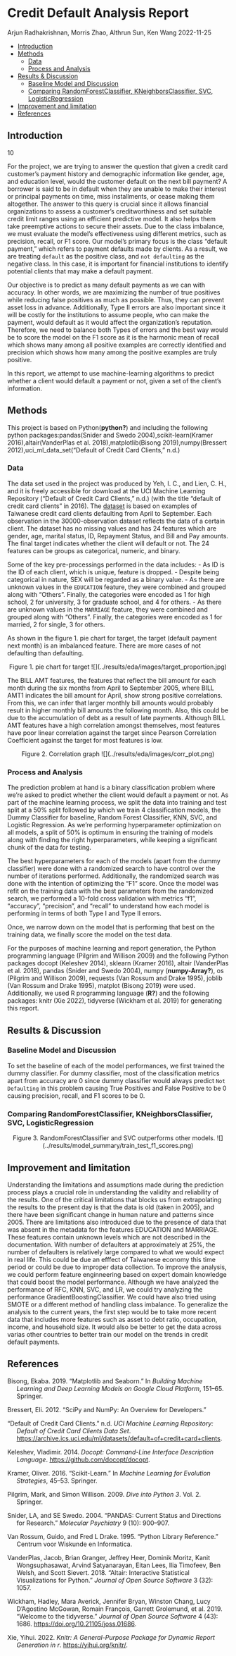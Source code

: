 Credit Default Analysis Report
================
Arjun Radhakrishnan, Morris Zhao, Althrun Sun, Ken Wang
2022-11-25

-   <a href="#introduction" id="toc-introduction">Introduction</a>
-   <a href="#methods" id="toc-methods">Methods</a>
    -   <a href="#data" id="toc-data">Data</a>
    -   <a href="#process-and-analysis" id="toc-process-and-analysis">Process
        and Analysis</a>
-   <a href="#results--discussion" id="toc-results--discussion">Results
    &amp; Discussion</a>
    -   <a href="#baseline-model-and-discussion"
        id="toc-baseline-model-and-discussion">Baseline Model and Discussion</a>
    -   <a
        href="#comparing-randomforestclassifier-kneighborsclassifier-svc-logisticregression"
        id="toc-comparing-randomforestclassifier-kneighborsclassifier-svc-logisticregression">Comparing
        RandomForestClassifier, KNeighborsClassifier, SVC,
        LogisticRegression</a>
-   <a href="#improvement-and-limitation"
    id="toc-improvement-and-limitation">Improvement and limitation</a>
-   <a href="#references" id="toc-references">References</a>

## Introduction

10

For the project, we are trying to answer the question that given a
credit card customer’s payment history and demographic information like
gender, age, and education level, would the customer default on the next
bill payment? A borrower is said to be in default when they are unable
to make their interest or principal payments on time, miss installments,
or cease making them altogether. The answer to this query is crucial
since it allows financial organizations to assess a customer’s
creditworthiness and set suitable credit limit ranges using an efficient
predictive model. It also helps them take preemptive actions to secure
their assets. Due to the class imbalance, we must evaluate the model’s
effectiveness using different metrics, such as precision, recall, or F1
score. Our model’s primary focus is the class “default payment,” which
refers to payment defaults made by clients. As a result, we are treating
`default` as the positive class, and `not defaulting` as the negative
class. In this case, it is important for financial institutions to
identify potential clients that may make a default payment.

Our objective is to predict as many default payments as we can with
accuracy. In other words, we are maximizing the number of true positives
while reducing false positives as much as possible. Thus, they can
prevent asset loss in advance. Additionally, Type II errors are also
important since it will be costly for the institutions to assume people,
who can make the payment, would default as it would affect the
organization’s reputation. Therefore, we need to balance both Types of
errors and the best way would be to score the model on the F1 score as
it is the harmonic mean of recall which shows many among all positive
examples are correctly identified and precision which shows how many
among the positive examples are truly positive.

In this report, we attempt to use machine-learning algorithms to predict
whether a client would default a payment or not, given a set of the
client’s information.

## Methods

This project is based on Python(**python?**) and including the following
python packages:pandas(Snider and Swedo 2004),scikit-learn(Kramer
2016),altair(VanderPlas et al. 2018),matplotlib(Bisong
2019),numpy(Bressert 2012),uci_ml_data_set(“Default of Credit Card
Clients,” n.d.)

### Data

The data set used in the project was produced by Yeh, I. C., and Lien,
C. H., and it is freely accessible for download at the UCI Machine
Learning Repository (“Default of Credit Card Clients,” n.d.) (with the
title “default of credit card clients” in 2016). The
[dataset](https://github.com/UBC-MDS/credit_default_prediction_group_20/tree/main/data/raw)
is based on examples of Taiwanese credit card clients defaulting from
April to September. Each observation in the 30000-observation dataset
reflects the data of a certain client. The dataset has no missing values
and has 24 features which are gender, age, marital status, ID, Repayment
Status, and Bill and Pay amounts. The final target indicates whether the
client will default or not. The 24 features can be groups as
categorical, numeric, and binary.

Some of the key pre-processings performed in the data includes: - As ID
is the ID of each client, which is unique, feature is dropped. - Despite
being categorical in nature, SEX will be regarded as a binary value. -
As there are unknown values in the `EDUCATION` feature, they were
combined and grouped along with “Others”. Finally, the categories were
encoded as 1 for high school, 2 for university, 3 for graduate school,
and 4 for others. - As there are unknown values in the `MARRIAGE`
feature, they were combined and grouped along with “Others”. Finally,
the categories were encoded as 1 for married, 2 for single, 3 for
others.

As shown in the figure 1. pie chart for target, the target (default
payment next month) is an imbalanced feature. There are more cases of
not defaulting than defaulting.

<center>
Figure 1. pie chart for target
![](../results/eda/images/target_proportion.jpg)
</center>

The BILL AMT features, the features that reflect the bill amount for
each month during the six months from April to September 2005, where
BILL AMT1 indicates the bill amount for April, show strong positive
correlations. From this, we can infer that larger monthly bill amounts
would probably result in higher monthly bill amounts the following
month. Also, this could be due to the accumulation of debt as a result
of late payments. Although BILL AMT features have a high correlation
amongst themselves, most features have poor linear correlation against
the target since Pearson Correlation Coefficient against the target for
most features is low.

<center>
Figure 2. Correlation graph ![](../results/eda/images/corr_plot.png)
</center>

### Process and Analysis

The prediction problem at hand is a binary classification problem where
we’re asked to predict whether the client would default a payment or
not. As part of the machine learning process, we split the data into
training and test split at a 50% split followed by which we train 4
classification models, the Dummy Classifier for baseline, Random Forest
Classifier, KNN, SVC, and Logistic Regression. As we’re performing
hyperparameter optimization on all models, a split of 50% is optimum in
ensuring the training of models along with finding the right
hyperparameters, while keeping a significant chunk of the data for
testing.

The best hyperparameters for each of the models (apart from the dummy
classifier) were done with a randomized search to have control over the
number of iterations performed. Additionally, the randomized search was
done with the intention of optimizing the “F1” score. Once the model was
refit on the training data with the best parameters from the randomized
search, we performed a 10-fold cross validation with metrics “f1”,
“accuracy”, “precision”, and “recall” to understand how each model is
performing in terms of both Type I and Type II errors.

Once, we narrow down on the model that is performing that best on the
training data, we finally score the model on the test data.

For the purposes of machine learning and report generation, the Python
programming language (Pilgrim and Willison 2009) and the following
Python packages docopt (Keleshev 2014), sklearn (Kramer 2016), altair
(VanderPlas et al. 2018), pandas (Snider and Swedo 2004), numpy
(**numpy-Array?**), os (Pilgrim and Willison 2009), requests (Van Rossum
and Drake 1995), joblib (Van Rossum and Drake 1995), matplot (Bisong
2019) were used. Additionally, we used R programming language (**R?**)
and the following packages: knitr (Xie 2022), tidyverse (Wickham et al.
2019) for generating this report.

## Results & Discussion

### Baseline Model and Discussion

To set the baseline of each of the model performances, we first trained
the dummy classifier. For dummy classifier, most of the classification
metrics apart from accuracy are 0 since dummy classifier would always
predict `Not Defaulting` in this problem causing True Positives and
False Positive to be 0 causing precision, recall, and F1 scores to be 0.

### Comparing RandomForestClassifier, KNeighborsClassifier, SVC, LogisticRegression

<center>
Figure 3. RandomForestClassifier and SVC outperforms other models.
![](../results/model_summary/train_test_f1_scores.png)
</center>

## Improvement and limitation

Understanding the limitations and assumptions made during the prediction
process plays a crucial role in understanding the validity and
reliability of the results. One of the critical limitations that blocks
us from extrapolating the results to the present day is that the data is
old (taken in 2005), and there have been significant change in human
nature and patterns since 2005. There are limitations also introduced
due to the presence of data that was absent in the metadata for the
features EDUCATION and MARRIAGE. These features contain unknown levels
which are not described in the documentation. With number of defaulters
at approximately at 25%, the number of defaulters is relatively large
compared to what we would expect in real life. This could be due an
efffect of Taiwanese economy this time period or could be due to
improper data collection. To improve the analysis, we could perform
feature enginneering based on expert domain knowledge that could boost
the model performance. Although we have analyzed the performance of RFC,
KNN, SVC, and LR, we could try analyzing the performance
GradientBoostingClassifier. We could have also tried using SMOTE or a
different method of handling class imbalance. To generalize the analysis
to the current years, the first step would be to take more recent data
that includes more features such as asset to debt ratio, occupation,
income, and household size. It would also be better to get the data
across varias other countries to better train our model on the trends in
credit default payments.

## References

<div id="refs" class="references csl-bib-body hanging-indent">

<div id="ref-matplotlib" class="csl-entry">

Bisong, Ekaba. 2019. “Matplotlib and Seaborn.” In *Building Machine
Learning and Deep Learning Models on Google Cloud Platform*, 151–65.
Springer.

</div>

<div id="ref-numpy" class="csl-entry">

Bressert, Eli. 2012. “SciPy and NumPy: An Overview for Developers.”

</div>

<div id="ref-uci_ml_data_set" class="csl-entry">

“Default of Credit Card Clients.” n.d. *UCI Machine Learning Repository:
Default of Credit Card Clients Data Set*.
<https://archive.ics.uci.edu/ml/datasets/default+of+credit+card+clients>.

</div>

<div id="ref-docoptpython" class="csl-entry">

Keleshev, Vladimir. 2014. *Docopt: Command-Line Interface Description
Language*. <https://github.com/docopt/docopt>.

</div>

<div id="ref-scikit-learn" class="csl-entry">

Kramer, Oliver. 2016. “Scikit-Learn.” In *Machine Learning for Evolution
Strategies*, 45–53. Springer.

</div>

<div id="ref-pilgrim2009dive" class="csl-entry">

Pilgrim, Mark, and Simon Willison. 2009. *Dive into Python 3*. Vol. 2.
Springer.

</div>

<div id="ref-pandas" class="csl-entry">

Snider, LA, and SE Swedo. 2004. “PANDAS: Current Status and Directions
for Research.” *Molecular Psychiatry* 9 (10): 900–907.

</div>

<div id="ref-van1995python" class="csl-entry">

Van Rossum, Guido, and Fred L Drake. 1995. “Python Library Reference.”
Centrum voor Wiskunde en Informatica.

</div>

<div id="ref-altair" class="csl-entry">

VanderPlas, Jacob, Brian Granger, Jeffrey Heer, Dominik Moritz, Kanit
Wongsuphasawat, Arvind Satyanarayan, Eitan Lees, Ilia Timofeev, Ben
Welsh, and Scott Sievert. 2018. “Altair: Interactive Statistical
Visualizations for Python.” *Journal of Open Source Software* 3 (32):
1057.

</div>

<div id="ref-tidyverse" class="csl-entry">

Wickham, Hadley, Mara Averick, Jennifer Bryan, Winston Chang, Lucy
D’Agostino McGowan, Romain François, Garrett Grolemund, et al. 2019.
“Welcome to the <span class="nocase">tidyverse</span>.” *Journal of Open
Source Software* 4 (43): 1686. <https://doi.org/10.21105/joss.01686>.

</div>

<div id="ref-knitr" class="csl-entry">

Xie, Yihui. 2022. *Knitr: A General-Purpose Package for Dynamic Report
Generation in r*. <https://yihui.org/knitr/>.

</div>

</div>
